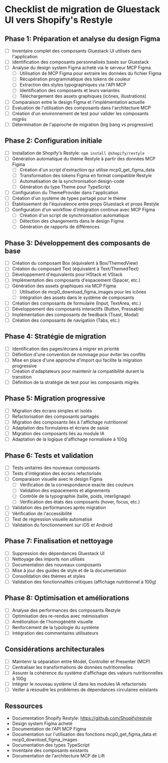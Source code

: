 # Checklist de migration de Gluestack UI vers Shopify's Restyle

## Phase 1: Préparation et analyse du design Figma

- [ ] Inventaire complet des composants Gluestack UI utilisés dans l'application
- [ ] Identification des composants personnalisés basés sur Gluestack
- [ ] Analyse du design system Figma acheté via le serveur MCP Figma
  - [ ] Utilisation de MCP Figma pour extraire les données du fichier Figma
  - [ ] Récupération programmatique des tokens de couleur
  - [ ] Extraction des styles typographiques via l'API MCP
  - [ ] Identification des composants et leurs variantes
  - [ ] Téléchargement des assets graphiques (icônes, illustrations)
- [ ] Comparaison entre le design Figma et l'implémentation actuelle
- [ ] Évaluation de l'utilisation des composants dans l'architecture MCP
- [ ] Création d'un environnement de test pour valider les composants migrés
- [ ] Détermination de l'approche de migration (big bang vs progressive)

## Phase 2: Configuration initiale

- [ ] Installation de Shopify's Restyle: `npm install @shopify/restyle`
- [ ] Génération automatique du thème Restyle à partir des données MCP Figma
  - [ ] Création d'un script d'extraction qui utilise mcp0_get_figma_data
  - [ ] Transformation des tokens Figma en format compatible Restyle
  - [ ] Automatisation de la synchronisation design-code
  - [ ] Génération du type Theme pour TypeScript
- [ ] Configuration du ThemeProvider dans l'application
- [ ] Création d'un système de types partagé pour le thème
- [ ] Établissement de l'équivalence entre props Gluestack et props Restyle
- [ ] Configuration d'un workflow d'intégration continue avec MCP Figma
  - [ ] Création d'un script de synchronisation automatique
  - [ ] Détection des changements dans le design Figma
  - [ ] Génération de rapports de différences

## Phase 3: Développement des composants de base

- [ ] Création du composant Box (équivalent à Box/ThemedView)
- [ ] Création du composant Text (équivalent à Text/ThemedText)
- [ ] Développement d'équivalents pour HStack et VStack
- [ ] Implémentation des composants d'espacement (Spacer, etc.)
- [ ] Génération des assets graphiques via MCP Figma
  - [ ] Utilisation de mcp0_download_figma_images pour les icônes
  - [ ] Intégration des assets dans le système de composants
- [ ] Création des composants de formulaire (Input, TextArea, etc.)
- [ ] Développement des composants interactifs (Button, Pressable)
- [ ] Implémentation des composants de feedback (Toast, Modal)
- [ ] Création des composants de navigation (Tabs, etc.)

## Phase 4: Stratégie de migration

- [ ] Identification des pages/écrans à migrer en priorité
- [ ] Définition d'une convention de nommage pour éviter les conflits
- [ ] Mise en place d'une approche d'import qui facilite la migration progressive
- [ ] Création d'adaptateurs pour maintenir la compatibilité durant la transition
- [ ] Définition de la stratégie de test pour les composants migrés

## Phase 5: Migration progressive

- [ ] Migration des écrans simples et isolés
- [ ] Refactorisation des composants partagés
- [ ] Migration des composants liés à l'affichage nutritionnel
- [ ] Adaptation des formulaires et écrans de saisie
- [ ] Migration des composants liés au module IA
- [ ] Adaptation de la logique d'affichage normalisée à 100g

## Phase 6: Tests et validation

- [ ] Tests unitaires des nouveaux composants
- [ ] Tests d'intégration des écrans refactorisés
- [ ] Comparaison visuelle avec le design Figma
  - [ ] Vérification de la correspondance exacte des couleurs
  - [ ] Validation des espacements et alignements
  - [ ] Contrôle de la typographie (taille, poids, interlignage)
  - [ ] Vérification des états des composants (hover, focus, etc.)
- [ ] Validation des performances après migration
- [ ] Vérification de l'accessibilité
- [ ] Test de régression visuelle automatisé
- [ ] Validation du fonctionnement sur iOS et Android

## Phase 7: Finalisation et nettoyage

- [ ] Suppression des dépendances Gluestack UI
- [ ] Nettoyage des imports non utilisés
- [ ] Documentation des nouveaux composants
- [ ] Mise à jour des guides de style et de la documentation
- [ ] Consolidation des thèmes et styles
- [ ] Validation des fonctionnalités critiques (affichage nutritionnel à 100g)

## Phase 8: Optimisation et améliorations

- [ ] Analyse des performances des composants Restyle
- [ ] Optimisation des re-rendus avec mémoisation
- [ ] Amélioration de l'homogénéité visuelle 
- [ ] Renforcement de la typologie du système
- [ ] Intégration des commentaires utilisateurs

## Considérations architecturales

- [ ] Maintenir la séparation entre Model, Controller et Presenter (MCP)
- [ ] Centraliser les transformations de données nutritionnelles
- [ ] Assurer la cohérence du système d'affichage des valeurs nutritionnelles à 100g
- [ ] Intégrer le nouveau système UI dans les modules IA refactorisés
- [ ] Veiller à résoudre les problèmes de dépendances circulaires existants

## Ressources

- Documentation Shopify Restyle: https://github.com/Shopify/restyle
- Design system Figma acheté
- Documentation de l'API MCP Figma
- Documentation sur l'utilisation des fonctions mcp0_get_figma_data et mcp0_download_figma_images
- Documentation des types TypeScript
- Inventaire des composants existants
- Documentation de l'architecture MCP de Lift
